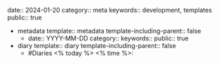 date:: 2024-01-20
category:: meta
keywords:: development, templates
public:: true

- metadata
  template:: metadata
  template-including-parent:: false
	- date:: YYYY-MM-DD
	  category::
	  keywords::
	  public:: true
- diary
  template:: diary
  template-including-parent:: false
	- #Diaries <% today %> <% time %>: